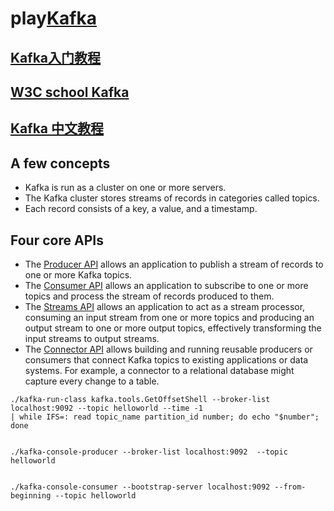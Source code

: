 # play[Kafka](http://kafka.apache.org/)

## [Kafka入门教程](http://blog.csdn.net/hmsiwtv/article/details/46960053)
## [W3C school Kafka](https://www.w3cschool.cn/apache_kafka/apache_kafka_quick_guide.html)
## [Kafka 中文教程](http://orchome.com/kafka/index)
## A few concepts
- Kafka is run as a cluster on one or more servers.
- The Kafka cluster stores streams of records in categories called topics.
- Each record consists of a key, a value, and a timestamp.

## Four core APIs
- The [Producer API](http://kafka.apache.org/documentation.html#producerapi) allows an application to publish a stream of records to one or more Kafka topics.
- The [Consumer API](http://kafka.apache.org/documentation.html#consumerapi) allows an application to subscribe to one or more topics and process the stream of records produced to them.
- The [Streams API](http://kafka.apache.org/documentation/streams) allows an application to act as a stream processor, consuming an input stream from one or more topics and producing an output stream to one or more output topics, effectively transforming the input streams to output streams.
- The [Connector API](http://kafka.apache.org/documentation.html#connect) allows building and running reusable producers or consumers that connect Kafka topics to existing applications or data systems. For example, a connector to a relational database might capture every change to a table.


```
./kafka-run-class kafka.tools.GetOffsetShell --broker-list localhost:9092 --topic helloworld --time -1
| while IFS=: read topic_name partition_id number; do echo "$number"; done


./kafka-console-producer --broker-list localhost:9092  --topic helloworld


./kafka-console-consumer --bootstrap-server localhost:9092 --from-beginning --topic helloworld

```
